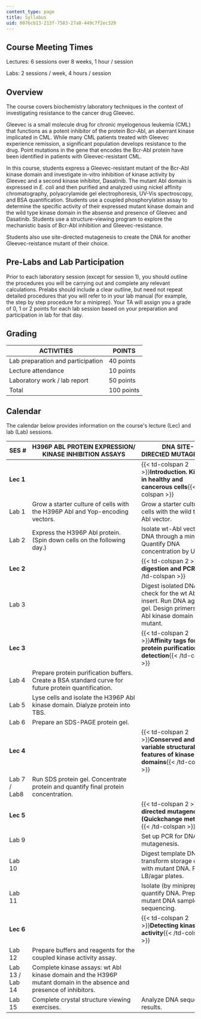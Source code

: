 ```yaml
---
content_type: page
title: Syllabus
uid: 0076cb13-213f-7583-27a0-449c7f2ec329
---
```


Course Meeting Times
--------------------

Lectures: 6 sessions over 8 weeks, 1 hour / session

Labs: 2 sessions / week, 4 hours / session

Overview
--------

The course covers biochemistry laboratory techniques in the context of investigating resistance to the cancer drug Gleevec.

Gleevec is a small molecule drug for chronic myelogenous leukemia (CML) that functions as a potent inhibitor of the protein Bcr-Abl, an aberrant kinase implicated in CML. While many CML patients treated with Gleevec experience remission, a significant population develops resistance to the drug. Point mutations in the gene that encodes the Bcr-Abl protein have been identified in patients with Gleevec-resistant CML.

In this course, students express a Gleevec-resistant mutant of the Bcr-Abl kinase domain and investigate in-vitro inhibition of kinase activity by Gleevec and a second kinase inhibitor, Dasatinib. The mutant Abl domain is expressed in _E. coli_ and then purified and analyzed using nickel affinity chromatography, polyacrylamide gel electrophoresis, UV-Vis spectroscopy, and BSA quantification. Students use a coupled phosphorylation assay to determine the specific activity of their expressed mutant kinase domain and the wild type kinase domain in the absense and presence of Gleevec and Dasatinib. Students use a structure-viewing program to explore the mechanistic basis of Bcr-Abl inhibition and Gleevec-resistance.

Students also use site-directed mutagenesis to create the DNA for another Gleevec-reistance mutant of their choice.

Pre-Labs and Lab Participation
------------------------------

Prior to each laboratory session (except for session 1), you should outline the procedures you will be carrying out and complete any relevant calculations. Prelabs should include a clear outline, but need not repeat detailed procedures that you will refer to in your lab manual (for example, the step by step procedure for a miniprep). Your TA will assign you a grade of 0, 1 or 2 points for each lab session based on your preparation and participation in lab for that day.

Grading
-------

| ACTIVITIES | POINTS |
| --- | --- |
| Lab preparation and participation | 40 points |
| Lecture attendance | 10 points |
| Laboratory work / lab report | 50 points |
| Total | 100 points 

Calendar
--------

The calendar below provides information on the course's lecture (Lec) and lab (Lab) sessions.

| SES # | H396P ABL PROTEIN EXPRESSION/ KINASE INHIBITION ASSAYS | DNA SITE-DIRECtED MUTAGENESIS |
| --- | --- | --- |
| **Lec 1** || {{< td-colspan 2 >}}**Introduction. Kinases in healthy and cancerous cells**{{< /td-colspan >}} ||
| Lab 1 | Grow a starter culture of cells with the H396P Abl and Yop-encoding vectors. | Grow a starter culture of cells with the wild type Abl vector. |
| Lab 2 | Express the H396P Abl protein. (Spin down cells on the following day.) | Isolate wt-Abl vector DNA through a miniprep. Quantify DNA concentration by UV-Vis. |
| **Lec 2** || {{< td-colspan 2 >}}**DNA digestion and PCR**{{< /td-colspan >}} ||
| Lab 3 | &nbsp; | Digest isolated DNA to check for the wt Abl insert. Run DNA agarose gel. Design primers for an Abl kinase domain mutant. |
| **Lec 3** || {{< td-colspan 2 >}}**Affinity tags for protein purification / detection**{{< /td-colspan >}} ||
| Lab 4 | Prepare protein purification buffers. Create a BSA standard curve for future protein quantification. | &nbsp; |
| Lab 5 | Lyse cells and isolate the H396P Abl kinase domain. Dialyze protein into TBS. | &nbsp; |
| Lab 6 | Prepare an SDS-PAGE protein gel. | &nbsp; |
| **Lec 4** || {{< td-colspan 2 >}}**Conserved and variable structural features of kinase domains**{{< /td-colspan >}} ||
| Lab 7 / Lab8 | Run SDS protein gel. Concentrate protein and quantify final protein concentration. | &nbsp; |
| **Lec 5** || {{< td-colspan 2 >}}**Site directed mutagenesis (Quickchange method)**{{< /td-colspan >}} ||
| Lab 9 | &nbsp; | Set up PCR for DNA mutagenesis. |
| Lab 10 | &nbsp; | Digest template DNA, and transform storage cells with mutant DNA. Pour LB/agar plates. |
| Lab 11 | &nbsp; | Isolate (by miniprep) and quantify DNA. Prepare mutant DNA samples for sequencing. |
| **Lec 6** || {{< td-colspan 2 >}}**Detecting kinase activity**{{< /td-colspan >}} ||
| Lab 12 | Prepare buffers and reagents for the coupled kinase activity assay. | &nbsp; |
| Lab 13 / Lab 14 | Complete kinase assays: wt Abl kinase domain and the H396P mutant domain in the absence and presence of inhibitors. | &nbsp; |
| Lab 15 | Complete crystal structure viewing exercises. | Analyze DNA sequencing results.